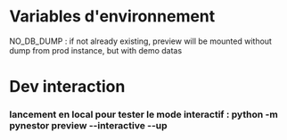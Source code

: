 # Variables d'environnement
NO_DB_DUMP : 
if not already existing, preview will be mounted without dump from prod instance, but with demo datas 

# Dev interaction
### lancement en local pour tester le mode interactif : python -m pynestor preview --interactive --up

